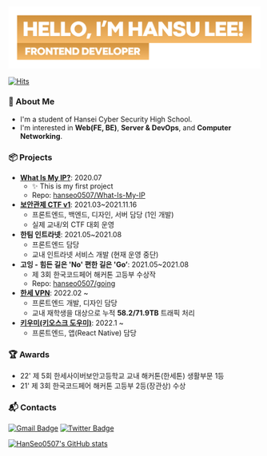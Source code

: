 
<img src="./images/title-1.png" width="700">

[![Hits](https://hits.seeyoufarm.com/api/count/incr/badge.svg?url=https%3A%2F%2Fgithub.com%2Fhanseo0507&count_bg=%23D99A46&title_bg=%23555555&icon=react.svg&icon_color=%23E7E7E7&title=Hello%2C+HanSeo%21&edge_flat=false)](https://hits.seeyoufarm.com)

### 🌟 About Me

- I'm a student of Hansei Cyber Security High School.
- I'm interested in **Web(FE, BE)**, **Server & DevOps**, and **Computer Networking**.


### 📦 Projects

- **[What Is My IP?](https://hanseo0507.github.io/What-Is-My-IP/)**: 2020.07
  - ✨ This is my first project
  - Repo: [hanseo0507/What-Is-My-IP](https://github.com/hanseo0507/What-Is-My-IP)
- **[보안관제 CTF v1](https://hctf.hsoc.kr)**: 2021.03~2021.11.16
  - 프론트엔드, 백엔드, 디자인, 서버 담당 (1인 개발)
  - 실제 교내/외 CTF 대회 운영
- **한팀 인트라넷**: 2021.05~2021.08
  - 프론트엔드 담당
  - 교내 인트라넷 서비스 개발 (현재 운영 중단)
- **고잉 - 힘든 길은 'No' 편한 길은 'Go’**: 2021.05~2021.08
  - 제 3회 한국코드페어 해커톤 고등부 수상작
  - Repo: [hanseo0507/going](https://github.com/hanseo0507/going)
- **[한세 VPN](https://hansei.kr)**: 2022.02 ~
  - 프론트엔드 개발, 디자인 담당
  - 교내 재학생을 대상으로 누적 **58.2/71.9TB** 트래픽 처리 
- **[키우미(키오스크 도우미)](https://kiumi.co.kr)**: 2022.1 ~
  - 프론트엔드, 앱(React Native) 담당


### 🏆 Awards

- 22' 제 5회 한세사이버보안고등학교 교내 해커톤(한세톤) 생활부문 1등
- 21' 제 3회 한국코드페어 해커톤 고등부 2등(장관상) 수상

### 📬 Contacts

[![Gmail Badge](https://img.shields.io/badge/-Gmail-d14836?style=flat-square&logo=Gmail&logoColor=white&link=mailto:i.hansu.lee@gmail.com)](mailto:i.hansu.lee@gmail.com)
[![Twitter Badge](https://img.shields.io/badge/-Twitter-1877f2?style=flat-square&logo=twitter&logoColor=white&link=https://twitter.com/hanseo0507/)](https://twitter.com/hanseo0507/)


[![HanSeo0507's GitHub stats](https://github-readme-stats.vercel.app/api?username=HanSeo0507&count_private=true&show_icons=true&hide=issues)](https://github.com/anuraghazra/github-readme-stats)
